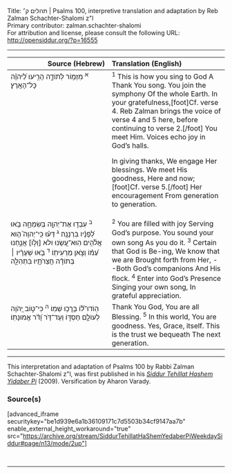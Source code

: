 <html>
<head></head>
<body>
Title: תהלים ק׳ | Psalms 100, interpretive translation and adaptation by Reb Zalman Schachter-Shalomi z"l<br />
Primary contributor: zalman.schachter-shalomi<br />
For attribution and license, please consult the following URL: <a href="http://opensiddur.org/?p=16555">http://opensiddur.org/?p=16555</a>
<p />
<hr />

<table style="margin-left: auto;margin-right: auto;" class="draggable">
<thead><tr><th id="x" style="text-align: right;">Source (Hebrew)</th><th style="text-align: left;">Translation (English)</th></tr></thead>
<tbody>
<tr>
<td style="vertical-align:top;" width="46%">
<div class="liturgy"><span lang="he">
<sup>א</sup>&nbsp;מִזְמ֥וֹר 
לְתוֹדָ֑ה 
הָרִ֥יעוּ לַ֝יהוָ֗ה 
כָּל־הָאָֽרֶץ׃ 
</span></div>
</td>
 
<td style="vertical-align:top;" width="53%">
<div class="english">
<sup>1</sup>&nbsp;This is how you sing to God
A Thank You song.
You join the symphony
Of the whole Earth.
In your gratefulness,[foot]Cf. verse 4. Reb Zalman brings the voice of verse 4 and 5 here, before continuing to verse 2.[/foot]
You meet Him.
Voices echo joy in God’s halls.

In giving thanks,
We engage Her blessings.
We meet His goodness, 
Here and now;[foot]Cf. verse 5.[/foot]
Her encouragement
From generation to generation.
</div></td>
</tr>


<tr>
<td style="vertical-align:top;" width="46%">
<div class="liturgy"><span lang="he">
<sup>ב</sup>&nbsp;עִבְד֣וּ אֶת־יְהוָ֣ה 
בְּשִׂמְחָ֑ה 
בֹּ֥אוּ לְ֝פָנָ֗יו 
בִּרְנָנָֽה׃ 
<sup>ג</sup>&nbsp;דְּע֗וּ כִּֽי־יְהוָה֮ ה֤וּא אֱלֹ֫הִ֥ים 
הֽוּא־עָ֭שָׂנוּ 
ולא [וְל֣וֹ] אֲנַ֑חְנוּ 
עַ֝מּ֗וֹ 
וְצֹ֣אן מַרְעִיתֽוֹ׃ 
<sup>ד</sup>&nbsp;בֹּ֤אוּ שְׁעָרָ֨יו ׀ 
בְּתוֹדָ֗ה חֲצֵרֹתָ֥יו 
בִּתְהִלָּ֑ה 
</span></div>
</td>
 
<td style="vertical-align:top;" width="53%">
<div class="english">
<sup>2</sup>&nbsp;You are filled with joy
Serving God’s purpose.
You sound your own song 
As you do it.
<sup>3</sup>&nbsp;Certain that God is Be-ing,
We know that we are 
Brought forth from Her,
--Both God’s companions 
And His flock.
<sup>4</sup>&nbsp;Enter into God’s Presence
Singing your own song,
In grateful appreciation.
</div></td>
</tr>


<tr>
<td style="vertical-align:top;" width="46%">
<div class="liturgy"><span lang="he">
הֽוֹדוּ־ל֝֗וֹ 
בָּרֲכ֥וּ שְׁמֽוֹ׃ 
<sup>ה</sup>&nbsp;כִּי־ט֣וֹב יְ֭הֹוָה לְעוֹלָ֣ם
חַסְדּ֑וֹ 
וְעַד־דֹּ֥ר וָ֝דֹ֗ר 
אֱמוּנָתֽוֹ׃
</span></div>
</td>
 
<td style="vertical-align:top;" width="53%">
<div class="english">
Thank You God, 
You are all Blessing.
<sup>5</sup>&nbsp;In this world, You are goodness.
Yes, Grace, itself.
This is the trust we bequeath
The next generation.
</div></td>
</tr>
</tbody></table>

<hr />

This interpretation and adaptation of Psalms 100 by Rabbi Zalman Schachter-Shalomi z"l, was first published in his <em><a href="https://opensiddur.org/siddurim/ha-ari/neo-hasidut/reb-zalmans-open-siddur-tehillat-hashem/">Siddur Tehillat Hashem Yidaber Pi</a></em> (2009). Versification by Aharon Varady.

<h3>Source(s)</h3>

[advanced_iframe securitykey="be1d939e6a1b36109171c7d5503b34cf9147aa7b" enable_external_height_workaround="true" src="https://archive.org/stream/SiddurTehillatHaShemYedaberPiWeekdaySiddur#page/n13/mode/2up"]

&nbsp;

<hr />

&nbsp;
</body>
</html>